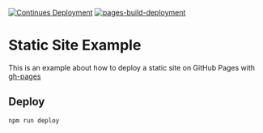 [![Continues Deployment](https://github.com/sandersgutierrez/static-website/actions/workflows/cd.yml/badge.svg)](https://github.com/sandersgutierrez/static-website/actions/workflows/cd.yml)
[![pages-build-deployment](https://github.com/sandersgutierrez/static-website/actions/workflows/pages/pages-build-deployment/badge.svg?branch=gh-pages)](https://github.com/sandersgutierrez/static-website/actions/workflows/pages/pages-build-deployment)

# Static Site Example

This is an example about how to deploy a static site on GitHub Pages with [gh-pages](https://www.npmjs.com/package/gh-pages)

## Deploy

```sh
npm run deploy
```

